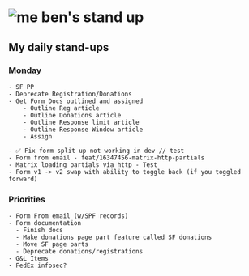 # ![me](https://avatars2.githubusercontent.com/u/5232044?s=50&v=4) ben's stand up

## My daily stand-ups
    
### Monday
    
    - SF PP 
    - Deprecate Registration/Donations
    - Get Form Docs outlined and assigned
        - Outline Reg article
        - Outline Donations article
        - Outline Response limit article
        - Outline Response Window article
        - Assign
        
    - ✅ Fix form split up not working in dev // test
    - Form from email - feat/16347456-matrix-http-partials
    - Matrix loading partials via http - Test
    - Form v1 -> v2 swap with ability to toggle back (if you toggled forward)
    

### Priorities 
   
    - Form From email (w/SPF records)
    - Form documentation
      - Finish docs
      - Make donations page part feature called SF donations
      - Move SF page parts
      - Deprecate donations/registrations
    - G&L Items
    - FedEx infosec?
      
